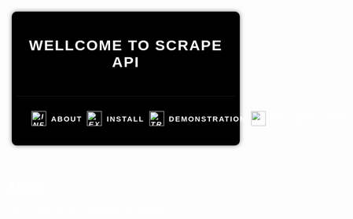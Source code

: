 <!DOCTYPE html>
<html lang="en">
<head>
    <meta charset="UTF-8">
    <meta name="viewport" content="width=device-width, initial-scale=1.0">
    <title>Document</title>
    <style>
        #head {
            background-color: black;
            color: white;
            padding: 10px;
            text-align: center;
            font-family: Arial, Helvetica, sans-serif;
            font-size: 15px;
            font-weight: bold;
            text-decoration: none;
            text-transform: uppercase;
            letter-spacing: 2px;
            border-radius: 10px;
            box-shadow: 0px 0px 10px 0px rgba(0, 0, 0, 0.5);
            margin-bottom: 20px;
            margin-top: 20px;
            margin-left: 20px;
            margin-right: 20px;
            transition: 0.5s;
            cursor: pointer;
            position: relative;
        }
        #head:hover {
            box-shadow: 0px 0px 20px 0px rgba(0, 0, 0, 0.5);
            transform: scale(1.03);
        }
        #head:active {
            box-shadow: 0px 0px 10px 0px rgba(0, 0, 0, 0.5);
            transform: scale(0.9);
        }
        #about {
            color: rgb(255, 255, 255);
            padding: 10px;
            text-align: left;
            font-family: Arial, Helvetica, sans-serif;
}
        #content-table {
            margin-top: 20px;
            margin-left: 20px;
            margin-right: 20px;
            margin-bottom: 20px;
            border-radius: 10px;
            display: flex;
            flex-direction: row;
            justify-content: space-between;
        }
        #about-icon {
            image-resolution:calc(
                var(--image-resolution, 100%) / 100%
            );
            text-align: center;
            align-items: center;
            display: flex;
            justify-content: space-between;
        }
        i {
            padding: 10px;
        }
        a {
            text-decoration: none;
            color: white;
        }
        a:hover {
            color: rgb(174, 171, 171);
            text-decoration: none;
            font-weight: bold;
        }
</style>
</head>
<body>
    <div id="head"> 
        <h1>Wellcome to scrape API</h1>
        <br>
        <hr>
        <div id="content-table">
            <div id="about-icon">
                <i><img width="30" height="30" src="https://img.icons8.com/pastel-glyph/30/FFFFFF/info--v3.png" alt="info--v3"/></i>
                <a href="#about">About</a>
            </div>
            <div id="about-icon">
                <i><img width="30" height="30" src="https://img.icons8.com/external-sbts2018-solid-sbts2018/30/FFFFFF/external-install-basic-ui-elements-2.3-sbts2018-solid-sbts2018.png" alt="external-install-basic-ui-elements-2.3-sbts2018-solid-sbts2018"/></i>
                <a href="#install">install</a>
            </div>
            <div id="about-icon">
                <i><img width="30" height="30" src="https://img.icons8.com/ios/30/FFFFFF/trial-version.png" alt="trial-version"/></i>
                <a href="#demonstration">demonstration</a>
            </div>
            <div id="about-icon">
                <i><img width="30" height="30" src="https://img.icons8.com/external-others-nixx-design/30/FFFFFF/external-documentation-web-design-lineal-others-nixx-design.png" alt="external-documentation-web-design-lineal-others-nixx-design"/></i>
                <a href="#documentation">documentation</a>
            </div>

</div>
    </div>
    <div id="about">
        <h1>About</h1>
        <p>This is a simple API for scraping data from Wikipedia</p>
    </div>
</body>
</html>